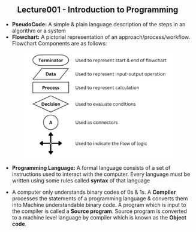 <h2 align="center"><b>Lecture001 - Introduction to Programming</b></h2>

- **PseudoCode:** A simple & plain language description of the steps in an algorithm or a system
- **Flowchart:** A pictorial representation of an approach/process/workflow. Flowchart Components are as follows:

<p align="center">
<img src="./assets/FlowChartComponents.png" width="400" title="Flowchart Componentss">
</p>

- **Programming Language:** A formal language consists of a set of instructions used to interact with the computer. Every language must be written using some rules called **syntax** of that language

- A computer only understands binary codes of 0s & 1s. A **Compiler** processes the statements of a programming language & converts them into Machine understandable binary code. A program which is input to the compiler is called a **Source program**. Source program is converted to a machine level language by compiler which is known as the **Object code**.